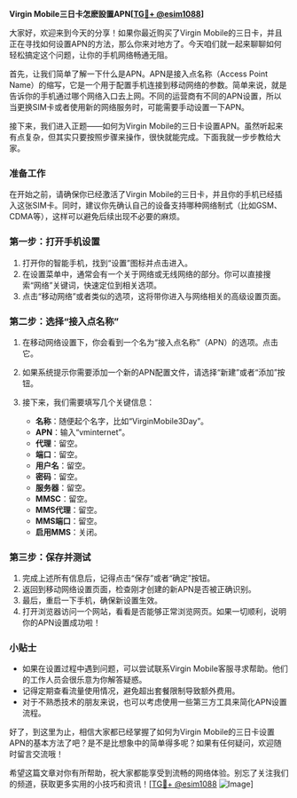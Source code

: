 **Virgin Mobile三日卡怎麽設置APN[[TG💪+ @esim1088](https://t.me/s/esim1088)]**

大家好，欢迎来到今天的分享！如果你最近购买了Virgin Mobile的三日卡，并且正在寻找如何设置APN的方法，那么你来对地方了。今天咱们就一起来聊聊如何轻松搞定这个问题，让你的手机网络畅通无阻。

首先，让我们简单了解一下什么是APN。APN是接入点名称（Access Point Name）的缩写，它是一个用于配置手机连接到移动网络的参数。简单来说，就是告诉你的手机通过哪个网络入口去上网。不同的运营商有不同的APN设置，所以当更换SIM卡或者使用新的网络服务时，可能需要手动设置一下APN。

接下来，我们进入正题——如何为Virgin Mobile的三日卡设置APN。虽然听起来有点复杂，但其实只要按照步骤来操作，很快就能完成。下面我就一步步教给大家。

### 准备工作

在开始之前，请确保你已经激活了Virgin Mobile的三日卡，并且你的手机已经插入这张SIM卡。同时，建议你先确认自己的设备支持哪种网络制式（比如GSM、CDMA等），这样可以避免后续出现不必要的麻烦。

### 第一步：打开手机设置

1. 打开你的智能手机，找到“设置”图标并点击进入。
2. 在设置菜单中，通常会有一个关于网络或无线网络的部分。你可以直接搜索“网络”关键词，快速定位到相关选项。
3. 点击“移动网络”或者类似的选项，这将带你进入与网络相关的高级设置页面。

### 第二步：选择“接入点名称”

1. 在移动网络设置下，你会看到一个名为“接入点名称”（APN）的选项。点击它。
2. 如果系统提示你需要添加一个新的APN配置文件，请选择“新建”或者“添加”按钮。
3. 接下来，我们需要填写几个关键信息：

   - **名称**：随便起个名字，比如“VirginMobile3Day”。
   - **APN**：输入“vminternet”。
   - **代理**：留空。
   - **端口**：留空。
   - **用户名**：留空。
   - **密码**：留空。
   - **服务器**：留空。
   - **MMSC**：留空。
   - **MMS代理**：留空。
   - **MMS端口**：留空。
   - **启用MMS**：关闭。

### 第三步：保存并测试

1. 完成上述所有信息后，记得点击“保存”或者“确定”按钮。
2. 返回到移动网络设置页面，检查刚才创建的新APN是否被正确识别。
3. 最后，重启一下手机，确保新设置生效。
4. 打开浏览器访问一个网站，看看是否能够正常浏览网页。如果一切顺利，说明你的APN设置成功啦！

### 小贴士

- 如果在设置过程中遇到问题，可以尝试联系Virgin Mobile客服寻求帮助。他们的工作人员会很乐意为你解答疑惑。
- 记得定期查看流量使用情况，避免超出套餐限制导致额外费用。
- 对于不熟悉技术的朋友来说，也可以考虑使用一些第三方工具来简化APN设置流程。

好了，到这里为止，相信大家都已经掌握了如何为Virgin Mobile的三日卡设置APN的基本方法了吧？是不是比想象中的简单得多呢？如果有任何疑问，欢迎随时留言交流哦！

希望这篇文章对你有所帮助，祝大家都能享受到流畅的网络体验。别忘了关注我们的频道，获取更多实用的小技巧和资讯！[[TG💪+ @esim1088](https://t.me/s/esim1088) ![Image](https://i.postimg.cc/4NQfJmqS/Snipaste-2025-05-13-00-14-12.png)]